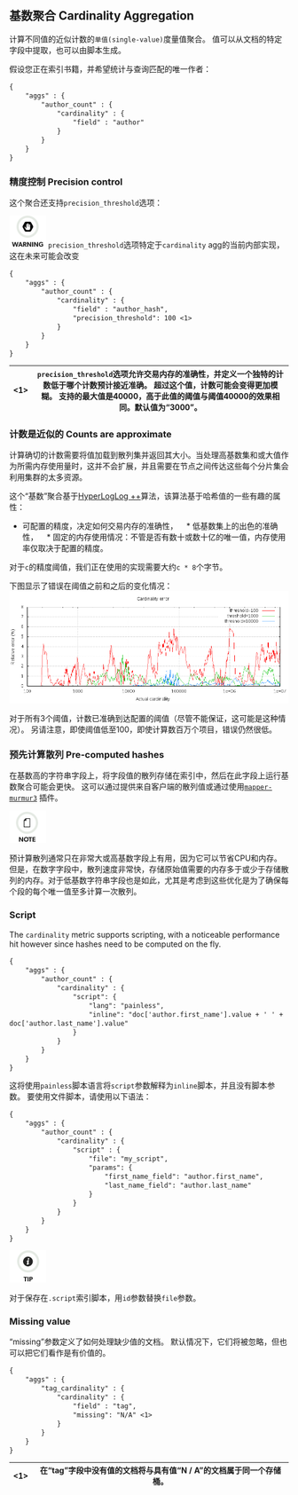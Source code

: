 ## 基数聚合 Cardinality Aggregation

计算不同值的近似计数的`单值(single-value)`度量值聚合。 值可以从文档的特定字段中提取，也可以由脚本生成。

假设您正在索引书籍，并希望统计与查询匹配的唯一作者：
    
    
    {
        "aggs" : {
            "author_count" : {
                "cardinality" : {
                    "field" : "author"
                }
            }
        }
    }

### 精度控制 Precision control

这个聚合还支持`precision_threshold`选项：

![Warning](/images/icons/warning.png)
`precision_threshold`选项特定于`cardinality` agg的当前内部实现，这在未来可能会改变
    
    {
        "aggs" : {
            "author_count" : {
                "cardinality" : {
                    "field" : "author_hash",
                    "precision_threshold": 100 <1>
                }
            }
        }
    }

<1>|`precision_threshold`选项允许交易内存的准确性，并定义一个独特的计数低于哪个计数预计接近准确。 超过这个值，计数可能会变得更加模糊。 支持的最大值是40000，高于此值的阈值与阈值40000的效果相同。默认值为“3000”。   
---|---  
  
### 计数是近似的 Counts are approximate

计算确切的计数需要将值加载到散列集并返回其大小。当处理高基数集和或大值作为所需内存使用量时，这并不会扩展，并且需要在节点之间传达这些每个分片集会利用集群的太多资源。

这个“基数”聚合基于[HyperLogLog ++](http://static.googleusercontent.com/media/research.google.com/fr//pubs/archive/40671.pdf)算法，该算法基于哈希值的一些有趣的属性：

   * 可配置的精度，决定如何交易内存的准确性，
   * 低基数集上的出色的准确性，
   * 固定的内存使用情况：不管是否有数十或数十亿的唯一值，内存使用率仅取决于配置的精度。

对于`c`的精度阈值，我们正在使用的实现需要大约`c * 8`个字节。

下图显示了错误在阈值之前和之后的变化情况：
![/images/cardinality_error.png](images/cardinality_error.png)

对于所有3个阈值，计数已准确到达配置的阈值（尽管不能保证，这可能是这种情况）。 另请注意，即使阈值低至100，即使计算数百万个项目，错误仍然很低。

### 预先计算散列 Pre-computed hashes

在基数高的字符串字段上，将字段值的散列存储在索引中，然后在此字段上运行基数聚合可能会更快。 这可以通过提供来自客户端的散列值或通过使用[`mapper-murmur3`](https://www.elastic.co/guide/en/elasticsearch/plugins/5.4/mapper-murmur3.html) 插件。


![Note](/images/icons/note.png)

预计算散列通常只在非常大或高基数字段上有用，因为它可以节省CPU和内存。但是，在数字字段中，散列速度非常快，存储原始值需要的内存多于或少于存储散列的内存。对于低基数字符串字段也是如此，尤其是考虑到这些优化是为了确保每个段的每个唯一值至多计算一次散列。

### Script

The `cardinality` metric supports scripting, with a noticeable performance hit however since hashes need to be computed on the fly.
    
    
    {
        "aggs" : {
            "author_count" : {
                "cardinality" : {
                    "script": {
                        "lang": "painless",
                        "inline": "doc['author.first_name'].value + ' ' + doc['author.last_name'].value"
                    }
                }
            }
        }
    }

这将使用`painless`脚本语言将`script`参数解释为`inline`脚本，并且没有脚本参数。 要使用文件脚本，请使用以下语法：
    
    
    {
        "aggs" : {
            "author_count" : {
                "cardinality" : {
                    "script" : {
                        "file": "my_script",
                        "params": {
                            "first_name_field": "author.first_name",
                            "last_name_field": "author.last_name"
                        }
                    }
                }
            }
        }
    }

![Tip](/images/icons/tip.png)

对于保存在`.script`索引脚本，用`id`参数替换`file`参数。

### Missing value

“missing”参数定义了如何处理缺少值的文档。 默认情况下，它们将被忽略，但也可以把它们看作是有价值的。
    
    
    {
        "aggs" : {
            "tag_cardinality" : {
                "cardinality" : {
                    "field" : "tag",
                    "missing": "N/A" <1>
                }
            }
        }
    }

<1>| 在“tag”字段中没有值的文档将与具有值“N / A”的文档属于同一个存储桶。
---|---
